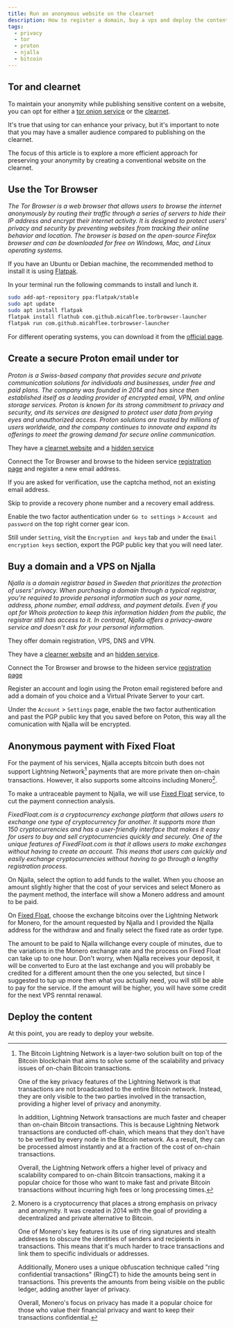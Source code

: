 ```yaml
---
title: Run an anonymous website on the clearnet
description: How to register a domain, buy a vps and deploy the content without sharing any personal information.
tags:
  - privacy
  - tor
  - proton
  - njalla
  - bitcoin
---
```

## Tor and clearnet
To maintain your anonymity while publishing sensitive content on a website, you can opt for either a [tor onion service](https://en.wikipedia.org/wiki/Tor_(network)#Onion_services) or the [clearnet](https://en.wikipedia.org/wiki/Clearnet_(networking)).

It's true that using tor can enhance your privacy, but it's important to note that you may have a smaller audience compared to publishing on the clearnet.

The focus of this article is to explore a more efficient approach for preserving your anonymity by creating a conventional website on the clearnet.

## Use the Tor Browser
*The Tor Browser is a web browser that allows users to browse the internet anonymously by routing their traffic through a series of servers to hide their IP address and encrypt their internet activity. It is designed to protect users' privacy and security by preventing websites from tracking their online behavior and location. The browser is based on the open-source Firefox browser and can be downloaded for free on Windows, Mac, and Linux operating systems.*

If you have an Ubuntu or Debian machine, the recommended method to install it is using [Flatpak](https://flatpak.org/setup/Ubuntu).

In your terminal run the following commands to install and lunch it.

```bash
sudo add-apt-repository ppa:flatpak/stable
sudo apt update
sudo apt install flatpak
flatpak install flathub com.github.micahflee.torbrowser-launcher
flatpak run com.github.micahflee.torbrowser-launcher
```

For different operating systems, you can download it from the [official page](https://www.torproject.org/download/).

## Create a secure Proton email under tor 
*Proton is a Swiss-based company that provides secure and private communication solutions for individuals and businesses, under free  and paid plans. The company was founded in 2014 and has since then established itself as a leading provider of encrypted email, VPN, and online storage services. Proton is known for its strong commitment to privacy and security, and its services are designed to protect user data from prying eyes and unauthorized access. Proton solutions are trusted by millions of users worldwide, and the company continues to innovate and expand its offerings to meet the growing demand for secure online communication.*

They have a [clearnet website](https://proton.me/) and a [hidden service](https://protonmailrmez3lotccipshtkleegetolb73fuirgj7r4o4vfu7ozyd.onion)

Connect the Tor Browser and browse to the hideen service [registration page](https://account.protonmailrmez3lotccipshtkleegetolb73fuirgj7r4o4vfu7ozyd.onion/signup?plan=free&product=mail) and register a new email address.

If you are asked for verification, use the captcha method, not an existing email address.

Skip to provide a recovery phone number and a recovery email address.

Enable the two factor authentication under `Go to settings` > `Account and password` on the top right corner gear icon.

Still under `Setting`, visit the `Encryption and keys` tab and under the `Email encryption keys` section, export the PGP public key that you will need later.


## Buy a domain and a VPS on Njalla
*Njalla is a domain registrar based in Sweden that prioritizes the protection of users' privacy. When purchasing a domain through a typical registrar, you're required to provide personal information such as your name, address, phone number, email address, and payment details. Even if you opt for Whois protection to keep this information hidden from the public, the registrar still has access to it. In contrast, Njalla offers a privacy-aware service and doesn't ask for your personal information.*

They offer domain registration, VPS, DNS and VPN.

They have a [clearner website](https://njal.la) and an [hidden service](https://njallalafimoej5i4eg7vlnqjvmb6zhdh27qxcatdn647jtwwwui3nad.onion).

Connect the Tor Browser and browse to the hideen service [registration page](https://njallalafimoej5i4eg7vlnqjvmb6zhdh27qxcatdn647jtwwwui3nad.onion/signup)

Register an account and login using the Proton email registered before and add a domain of you choice and a Virtual Private Server to your cart.

Under the `Account` > `Settings` page, enable the two factor authentication and past the PGP public key that you saved before on Poton, this way all the comunication with Njalla will be encrypted.

## Anonymous payment with Fixed Float
For the payment of his services, Njalla accepts bitcoin buth does not support Lightning Network[^LightningNetwork] payments that are more private then on-chain transactions. However, it also supports some altcoins including Monero[^Monero].

To make a untraceable payment to Njalla, we will use [Fixed Float](https://fixedfloat.com) service, to cut the payment connection analysis.

*FixedFloat.com is a cryptocurrency exchange platform that allows users to exchange one type of cryptocurrency for another. It supports more than 150 cryptocurrencies and has a user-friendly interface that makes it easy for users to buy and sell cryptocurrencies quickly and securely.*
*One of the unique features of FixedFloat.com is that it allows users to make exchanges without having to create an account. This means that users can quickly and easily exchange cryptocurrencies without having to go through a lengthy registration process.* 

On Njalla, select the option to add funds to the wallet. When you choose an amount slightly higher that the cost of your services and select Monero as the payment method, the interface will show a Monero address and amount to be paid.

On [Fixed Float](fixedfloat.com), choose the exchange bitcoins over the Lightning Network for Monero, for the amount requested by Njalla and I provided the Njalla address for the withdraw and and finally select the fixed rate as order type.

The amount to be paid to Njalla willchange every couple of minutes, due to the variations in the Monero exchange rate and the process on Fixed Float can take up to one hour. Don't worry, when Njalla receives your deposit, it will be converted to Euro at the last exchange and you will probably be credited for a different amount then the one you selected, but since I suggested to tup up more then what you actually need, you will still be able to pay for the service. If the amount will be higher, you will have some credit for the next VPS renntal renawal.

## Deploy the content
At this point, you are ready to deploy your website.

[^LightningNetwork]: The Bitcoin Lightning Network is a layer-two solution built on top of the Bitcoin blockchain that aims to solve some of the scalability and privacy issues of on-chain Bitcoin transactions.

    One of the key privacy features of the Lightning Network is that transactions are not broadcasted to the entire Bitcoin network. Instead, they are only visible to the two parties involved in the transaction, providing a higher level of privacy and anonymity.

    In addition, Lightning Network transactions are much faster and cheaper than on-chain Bitcoin transactions. This is because Lightning Network transactions are conducted off-chain, which means that they don't have to be verified by every node in the Bitcoin network. As a result, they can be processed almost instantly and at a fraction of the cost of on-chain transactions.

    Overall, the Lightning Network offers a higher level of privacy and scalability compared to on-chain Bitcoin transactions, making it a popular choice for those who want to make fast and private Bitcoin transactions without incurring high fees or long processing times.

[^Monero]: Monero is a cryptocurrency that places a strong emphasis on privacy and anonymity. It was created in 2014 with the goal of providing a decentralized and private alternative to Bitcoin.

    One of Monero's key features is its use of ring signatures and stealth addresses to obscure the identities of senders and recipients in transactions. This means that it's much harder to trace transactions and link them to specific individuals or addresses.

    Additionally, Monero uses a unique obfuscation technique called "ring confidential transactions" (RingCT) to hide the amounts being sent in transactions. This prevents the amounts from being visible on the public ledger, adding another layer of privacy.

    Overall, Monero's focus on privacy has made it a popular choice for those who value their financial privacy and want to keep their transactions confidential.

